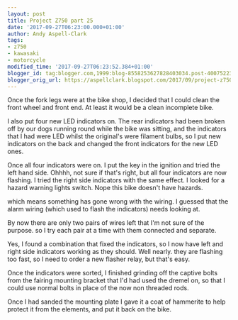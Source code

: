 ```yaml
---
layout: post
title: Project Z750 part 25
date: '2017-09-27T06:23:00.000+01:00'
author: Andy Aspell-Clark
tags:
- z750
- kawasaki
- motorcycle
modified_time: '2017-09-27T06:23:52.384+01:00'
blogger_id: tag:blogger.com,1999:blog-8558253627828403034.post-4007522370833572569
blogger_orig_url: https://aspellclark.blogspot.com/2017/09/project-z750-part-25.html
---
```


Once the fork legs were at the bike shop, I decided that I could clean the front wheel and front end. At least it would be a clean incomplete bike.

I also put four new LED indicators on. The rear indicators had been broken off by our dogs running round while the bike was sitting, and the indicators that I had were LED whilst the original's were filament bulbs, so I put new indicators on the back and changed the front indicators for the new LED ones.

Once all four indicators were on. I put the key in the ignition and tried the left hand side. Ohhhh, not sure if that's right, but all four indicators are now flashing. I tried the right side indicators with the same effect. I looked for a hazard warning lights switch. Nope this bike doesn't have hazards.

which means something has gone wrong with the wiring. I guessed that the alarm wiring (which used to flash the indicators) needs looking at.

By now there are only two pairs of wires left that I'm not sure of the purpose. so I try each pair at a time with them connected and separate.

Yes, I found a combination that fixed the indicators, so I now have left and right side indicators working as they should. Well nearly. they are flashing too fast, so I need to order a new flasher relay, but that's easy.

Once the indicators were sorted, I finished grinding off the captive bolts from the fairing mounting bracket that I'd had used the dremel on, so that I could use normal bolts in place of the now non threaded rods.

Once I had sanded the mounting plate I gave it a coat of hammerite to help protect it from the elements, and put it back on the bike.